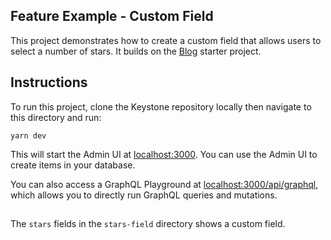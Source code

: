 ## Feature Example - Custom Field

This project demonstrates how to create a custom field that allows users to select a number of stars.
It builds on the [Blog](../blog) starter project.

## Instructions

To run this project, clone the Keystone repository locally then navigate to this directory and run:

```shell
yarn dev
```

This will start the Admin UI at [localhost:3000](http://localhost:3000).
You can use the Admin UI to create items in your database.

You can also access a GraphQL Playground at [localhost:3000/api/graphql](http://localhost:3000/api/graphql), which allows you to directly run GraphQL queries and mutations.

##

The `stars` fields in the `stars-field` directory shows a custom field.
